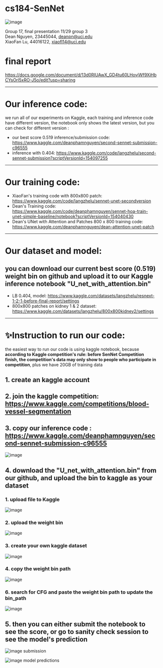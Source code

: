 # cs184-SenNet

![image](https://github.com/lucasXiaofan/cs184-SenNet/assets/91307310/6c93d9f5-e821-4917-bbb3-69545ec2d049)

Group 17, final presentation 11/29 group 3 </br>
Dean Nguyen, 23445044, deanpn@uci.edu</br>
XiaoFan Lu, 44016122, xiaofl14@uci.edu </br>
# final report
https://docs.google.com/document/d/13d0RIUAwX_GD4tu60LHovjWf9XiHbCYsOrl5xRO-J5o/edit?usp=sharing

---
# Our inference code: 
we run all of our experiments on Kaggle, each training and inference code have different version, the notebook only shows the latest version, but you can check for different version : 
* our best score 0.519 inference/submission code:
https://www.kaggle.com/deanphamnguyen/second-sennet-submission-c96555
* inference with 0.404: 
https://www.kaggle.com/code/langzhelu/second-sennet-submission?scriptVersionId=154097255
---
# Our training code: 
* XiaoFan's training code with 800x800 patch:
https://www.kaggle.com/code/langzhelu/sennet-unet-secondversion
* Dean's Training code: 
https://www.kaggle.com/code/deanphamnguyen/sennet-hoa-train-unet-simple-baseline/notebook?scriptVersionId=154040430
* Dean's UNet with Attention and Patches 800 x 800 training code:
https://www.kaggle.com/deanphamnguyen/dean-attention-unet-patch
---
# Our dataset and model:
## you can download our current best score (0.519) weight bin on github and upload it to our Kaggle inference notebook "U_net_with_attention.bin"
* LB 0.404, model:
https://www.kaggle.com/datasets/langzhelu/resnext-1-2-1-before-final-report/settings
* 800x800 patches on kidney 1 & 2 dataset: 
https://www.kaggle.com/datasets/langzhelu/800x800kidney2/settings
---
# ✨Instruction to run our code: 
the easiest way to run our code is using kaggle notebook, because **according to Kaggle competition's rule: before SenNet Competition finish, the competition's data may only show to people who participate in competition**, plus we have 20GB of training data
## 1. create an kaggle account
## 2. join the kaggle competition: https://www.kaggle.com/competitions/blood-vessel-segmentation
## 3. copy our inference code : https://www.kaggle.com/deanphamnguyen/second-sennet-submission-c96555
   ![image](https://github.com/lucasXiaofan/cs184-SenNet/assets/91307310/9a712180-59fe-45c2-9c96-7f11f21f64e3)
## 4. download the "U_net_with_attention.bin" from our github, and upload the bin to kaggle as your dataset
### 1. upload file to Kaggle
   ![image](https://github.com/lucasXiaofan/cs184-SenNet/assets/91307310/47f38b96-0433-4216-8c5e-f33e7f94ecce)
### 2. upload the weight bin
   ![image](https://github.com/lucasXiaofan/cs184-SenNet/assets/91307310/883481db-6cde-4bfd-82ec-4715718fda6b)
### 3. create your own kaggle dataset
   ![image](https://github.com/lucasXiaofan/cs184-SenNet/assets/91307310/9271f1d3-6da9-4b65-ade0-88e7e2d6b28d)
### 4. copy the weight bin path
   ![image](https://github.com/lucasXiaofan/cs184-SenNet/assets/91307310/8ab62646-fbfd-4776-b13a-939f85fc64c0)
### 6. search for CFG and paste the weight bin path to update the bin_path
   ![image](https://github.com/lucasXiaofan/cs184-SenNet/assets/91307310/59ae2940-9a47-49d7-84f6-76e634b78224)

## 5. then you can either submit the notebook to see the score, or go to sanity check session to see the model's prediction
   ![image](https://github.com/lucasXiaofan/cs184-SenNet/assets/91307310/a23eeb67-d1b2-4859-8784-a3d405a87c4d)
     submission

   ![image](https://github.com/lucasXiaofan/cs184-SenNet/assets/91307310/2878d348-f9aa-4489-beb7-0220607e9574)
     model predictions


